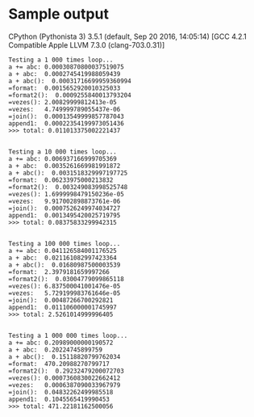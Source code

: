 # Sample output 

CPython (Pythonista 3)
3.5.1 (default, Sep 20 2016, 14:05:14) 
[GCC 4.2.1 Compatible Apple LLVM 7.3.0 (clang-703.0.31)]


    Testing a 1 000 times loop...
    a += abc: 0.00030870800037519075
    a + abc:  0.0002745419988059439
    a + abc():  0.00031716699959360994
    =format:  0.0015652920010325033
    =format2():  0.0009255840013793204
    =vezes(): 2.00829999812413e-05
    =vezes:   4.749999789055437e-06
    =join():  0.00013549999857787043
    append1:  0.00022354199973051436
    >>> total: 0.011013375002221437


    Testing a 10 000 times loop...
    a += abc: 0.006937166999705369
    a + abc:  0.0035261669981991872
    a + abc():  0.0031518329997197725
    =format:  0.06233975000213832
    =format2():  0.003249083998525748
    =vezes(): 1.6999998479150236e-05
    =vezes:   9.917002898873761e-06
    =join():  0.0007526249974034727
    append1:  0.0013495420025719795
    >>> total: 0.08375833299942315


    Testing a 100 000 times loop...
    a += abc: 0.041126584001176525
    a + abc:  0.021161082997423364
    a + abc():  0.01680987500003539
    =format:  2.3979181659997266
    =format2():  0.03004779099865118
    =vezes(): 6.837500041001476e-05
    =vezes:   5.729199983761646e-05
    =join():  0.00487266700292821
    append1:  0.011106000001745997
    >>> total: 2.5261014999996405


    Testing a 1 000 000 times loop...
    a += abc: 0.20989000000190572
    a + abc:  0.20224745899759
    a + abc():  0.15118820799762034
    =format:  470.20988270799717
    =format2():  0.29232479200072703
    =vezes(): 0.0007360830022662412
    =vezes:   0.0006387090033967979
    =join():  0.04832262499985518
    append1:  0.1045565419990453
    >>> total: 471.22181162500056
